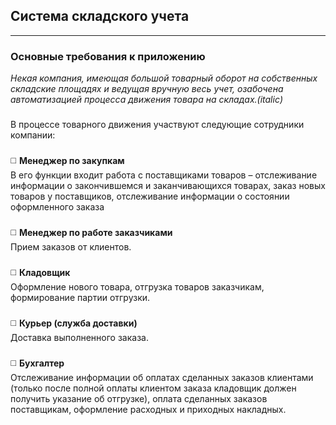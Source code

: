 ## Система складского учета
____
### Основные требования к приложению

_Некая компания, имеющая большой товарный оборот на собственных складские площадях и ведущая вручную весь учет, озабочена автоматизацией процесса движения товара на складах.(italic)_           
###
В процессе товарного движения участвуют следующие сотрудники компании:    
###
:white_medium_square: **Менеджер по закупкам**    
В его функции входит работа с поставщиками товаров – отслеживание информации о закончившемся и заканчивающихся товарах, заказ новых товаров у поставщиков, отслеживание информации о состоянии оформленного заказа    
###
:white_medium_square: **Менеджер по работе заказчиками**    
Прием заказов от клиентов.    
###
:white_medium_square: **Кладовщик**        
Оформление нового товара, отгрузка товаров заказчикам, формирование партии отгрузки.    
###
:white_medium_square: **Курьер (служба доставки)**    
Доставка выполненного заказа.        
###
:white_medium_square: **Бухгалтер**    
Отслеживание информации об оплатах сделанных заказов клиентами (только после полной оплаты клиентом заказа кладовщик должен получить указание об отгрузке), оплата сделанных заказов поставщикам, оформление расходных и приходных накладных.     
